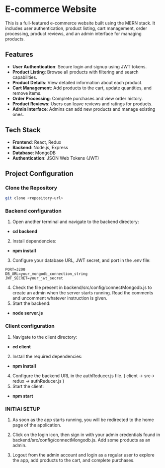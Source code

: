 # E-commerce Website

This is a full-featured e-commerce website built using the MERN stack. It includes user authentication, product listing, cart management, order processing, product reviews, and an admin interface for managing products.

## Features

- **User Authentication**: Secure login and signup using JWT tokens.
- **Product Listing**: Browse all products with filtering and search capabilities.
- **Product Details**: View detailed information about each product.
- **Cart Management**: Add products to the cart, update quantities, and remove items.
- **Order Processing**: Complete purchases and view order history.
- **Product Reviews**: Users can leave reviews and ratings for products.
- **Admin Interface**: Admins can add new products and manage existing ones.

## Tech Stack

- **Frontend**: React, Redux
- **Backend**: Node.js, Express
- **Database**: MongoDB
- **Authentication**: JSON Web Tokens (JWT)

## Project Configuration

### Clone the Repository

```sh
git clone <repository-url>
```
### Backend configuration
1. Open another terminal and navigate to the backend directory:
- **cd backend**
2. Install dependencies:
- **npm install**
3. Configure your database URL, JWT secret, and port in the .env file:
```
PORT=3200
DB_URL=your_mongodb_connection_string
JWT_SECRET=your_jwt_secret
```
4. Check the file present in backend/src/config/connectMongodb.js to create an admin when the server starts running. Read the comments and uncomment whatever instruction is given.
5. Start the backend:
- **node server.js**

### Client configuration
1. Navigate to the client directory:
- **cd client**
2. Install the required dependencies:
- **npm install**
4. Configure the backend URL in the authReducer.js file. ( client -> src-> redux -> authReducer.js )
5. Start the client:
- **npm start**

### INITIAl SETUP
1. As soon as the app starts running, you will be redirected to the home page of the application.

2. Click on the login icon, then sign in with your admin credentials found in backend/src/config/connectMongodb.js.
Add some products as an admin.

3. Logout from the admin account and login as a regular user to explore the app, add products to the cart, and complete purchases.

